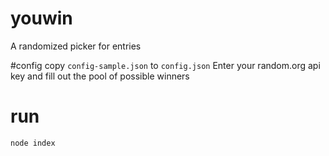 # youwin
A randomized picker for entries

#config
copy `config-sample.json` to `config.json`
Enter your random.org api key and fill out the pool of possible winners

# run
`node index`
